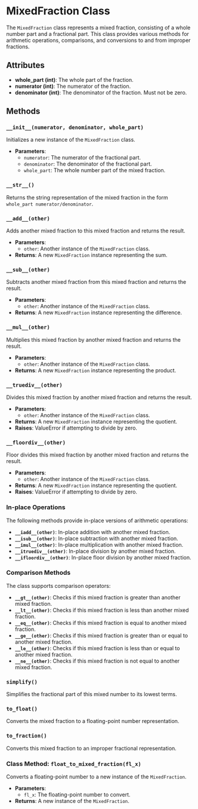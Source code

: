 # MixedFraction Class

The `MixedFraction` class represents a mixed fraction, consisting of a whole number part and a fractional part. This class provides various methods for arithmetic operations, comparisons, and conversions to and from improper fractions.

## Attributes

- **whole_part (int)**: The whole part of the fraction.
- **numerator (int)**: The numerator of the fraction.
- **denominator (int)**: The denominator of the fraction. Must not be zero.

## Methods

### `__init__(numerator, denominator, whole_part)`

Initializes a new instance of the `MixedFraction` class.

- **Parameters**:
  - `numerator`: The numerator of the fractional part.
  - `denominator`: The denominator of the fractional part.
  - `whole_part`: The whole number part of the mixed fraction.

### `__str__()`

Returns the string representation of the mixed fraction in the form `whole_part numerator/denominator`.

### `__add__(other)`

Adds another mixed fraction to this mixed fraction and returns the result.

- **Parameters**:
  - `other`: Another instance of the `MixedFraction` class.
- **Returns**: A new `MixedFraction` instance representing the sum.

### `__sub__(other)`

Subtracts another mixed fraction from this mixed fraction and returns the result.

- **Parameters**:
  - `other`: Another instance of the `MixedFraction` class.
- **Returns**: A new `MixedFraction` instance representing the difference.

### `__mul__(other)`

Multiplies this mixed fraction by another mixed fraction and returns the result.

- **Parameters**:
  - `other`: Another instance of the `MixedFraction` class.
- **Returns**: A new `MixedFraction` instance representing the product.

### `__truediv__(other)`

Divides this mixed fraction by another mixed fraction and returns the result.

- **Parameters**:
  - `other`: Another instance of the `MixedFraction` class.
- **Returns**: A new `MixedFraction` instance representing the quotient.
- **Raises**: ValueError if attempting to divide by zero.

### `__floordiv__(other)`

Floor divides this mixed fraction by another mixed fraction and returns the result.

- **Parameters**:
  - `other`: Another instance of the `MixedFraction` class.
- **Returns**: A new `MixedFraction` instance representing the quotient.
- **Raises**: ValueError if attempting to divide by zero.

### In-place Operations

The following methods provide in-place versions of arithmetic operations:
- **`__iadd__(other)`**: In-place addition with another mixed fraction.
- **`__isub__(other)`**: In-place subtraction with another mixed fraction.
- **`__imul__(other)`**: In-place multiplication with another mixed fraction.
- **`__itruediv__(other)`**: In-place division by another mixed fraction.
- **`__ifloordiv__(other)`**: In-place floor division by another mixed fraction.

### Comparison Methods

The class supports comparison operators:
- **`__gt__(other)`**: Checks if this mixed fraction is greater than another mixed fraction.
- **`__lt__(other)`**: Checks if this mixed fraction is less than another mixed fraction.
- **`__eq__(other)`**: Checks if this mixed fraction is equal to another mixed fraction.
- **`__ge__(other)`**: Checks if this mixed fraction is greater than or equal to another mixed fraction.
- **`__le__(other)`**: Checks if this mixed fraction is less than or equal to another mixed fraction.
- **`__ne__(other)`**: Checks if this mixed fraction is not equal to another mixed fraction.

### `simplify()`

Simplifies the fractional part of this mixed number to its lowest terms.

### `to_float()`

Converts the mixed fraction to a floating-point number representation.

### `to_fraction()`

Converts this mixed fraction to an improper fractional representation.

### Class Method: `float_to_mixed_fraction(fl_x)`

Converts a floating-point number to a new instance of the `MixedFraction`.

- **Parameters**:
  - `fl_x`: The floating-point number to convert.
- **Returns**: A new instance of the `MixedFraction`.

